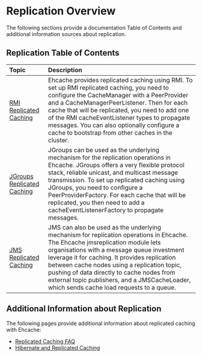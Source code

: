 ---
---

# Replication Overview

The following sections provide a documentation Table of Contents and additional information sources about replication.

## Replication Table of Contents

| Topic | Description |
|:-------|:------------|
|[RMI Replicated Caching](/documentation/2.7/replication/rmi-replicated-caching)|Ehcache provides replicated caching using RMI. To set up RMI replicated caching, you need to configure the CacheManager with a PeerProvider and a CacheManagerPeerListener. Then for each cache that will be replicated, you need to add one of the RMI cacheEventListener types to propagate messages. You can also optionally configure a cache to bootstrap from other caches in the cluster.|
|[JGroups Replicated Caching](/documentation/2.7/replication/jgroups-replicated-caching)|JGroups can be used as the underlying mechanism for the replication operations in Ehcache. JGroups offers a very flexible protocol stack, reliable unicast, and multicast message transmission. To set up replicated caching using JGroups, you need to configure a PeerProviderFactory. For each cache that will be replicated, you then need to add a cacheEventListenerFactory to propagate messages.|
|[JMS Replicated Caching](/documentation/2.7/replication/jms-replicated-caching)|JMS can also be used as the underlying mechanism for replication operations in Ehcache. The Ehcache jmsreplication module lets organisations with a message queue investment leverage it for caching. It provides replication between cache nodes using a replication topic, pushing of data directly to cache nodes from external topic publishers, and a JMSCacheLoader, which sends cache load requests to a queue.|



## Additional Information about Replication
The following pages provide additional information about replicated caching with Ehcache:

* [Replicated Caching FAQ](/documentation/2.7/faq#replicated-caching-faq)
* [Hibernate and Replicated Caching](/documentation/2.7/integrations/hibernate#configuring-replicated-caching-using-rmi-jgroups-or-jms)

